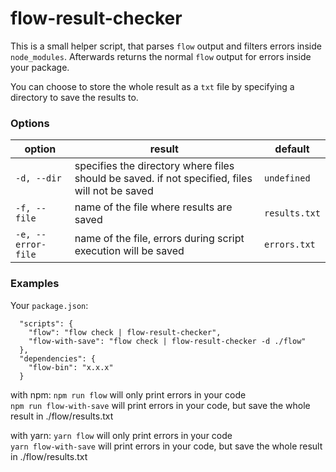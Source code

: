 # flow-result-checker

This is a small helper script, that parses `flow` output and filters errors inside `node_modules`.
Afterwards returns the normal `flow` output for errors inside your package.

You can choose to store the whole result as a `txt` file by specifying a directory to save the results to.

### Options

| option | result | default |
|---|---|---|
| `-d, --dir` | specifies the directory where files should be saved. if not specified, files will not be saved | `undefined` |
| `-f, --file` | name of the file where results are saved | `results.txt` |
| `-e, --error-file` | name of the file, errors during script execution will be saved | `errors.txt` |


### Examples

Your `package.json`:
```
  "scripts": {
    "flow": "flow check | flow-result-checker",
    "flow-with-save": "flow check | flow-result-checker -d ./flow"
  },
  "dependencies": {
    "flow-bin": "x.x.x"
  }
```

with npm:
`npm run flow` will only print errors in your code  
`npm run flow-with-save` will print errors in your code, but save the whole result in ./flow/results.txt

with yarn:
`yarn flow` will only print errors in your code  
`yarn flow-with-save` will print errors in your code, but save the whole result in ./flow/results.txt
